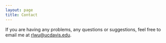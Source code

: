 ```yaml
---
layout: page
title: Contact
---
```


If you are having any problems, any questions or suggestions, feel free to email me at rlwu@ucdavis.edu.
